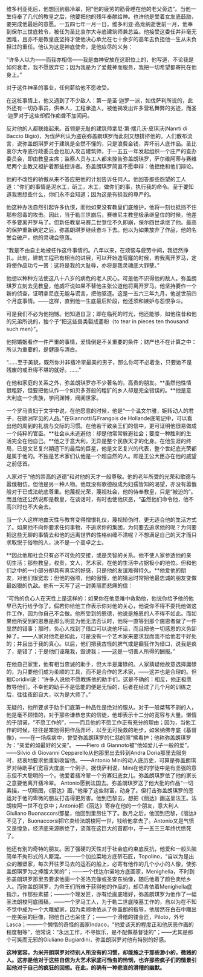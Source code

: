 维多利亚死后，他想回到翡冷翠，把“他的疲劳的筋骨睡在他的老父旁边”。当他一生侍奉了几代的教皇之后，他要把他的残年奉献给神。也许他是受着女友底鼓励，要完成他最后的意愿。一五四七年一月一日，维多利亚·高龙纳逝世前一月，他奉到保尔三世底敕令，被任为圣比哀尔大寺底建筑师兼总监。他接受这委任并非毫无困难，且亦不是教皇底坚持才使他决心承允在七十余岁的高年去负担他一生从未负担过的重任。他认为这是神底使命，是他应尽的义务：

“许多人以为——而我亦相信——我是由神安放在这职位上的，他写道，不论我是如何衰老，我不愿放弃它；因为我是为了爱戴神而服务，我把一切希望都寄托在他身上。”

对于这件神圣的事业，任何薪给他不愿收受。

在这桩事情上，他又遇到了不少敌人：第一是圣·迦罗一派，如伐萨利所说的，此外还有一切办事员，供奉人，工程承造人，被他揭发出许多营私舞弊的劣迹，而圣·迦罗对于这些却假作痴聋不加闻问。

反对他的人都联络起来。首领是无耻的建筑师拿尼·第·摆几沃·皮琪沃(Nanrti di Baccio Bigio)，为伐萨利认为盗窃弥盖朗琪罗而此刻又想排挤他的。人们散布流言，说弥盖朗琪罗对于建筑是全然不懂的，只是浪费金钱，弄坏前人底作品。圣比哀尔大寺底行政委员会也加入攻击建筑师，于一五五一年发起组织一个庄严的查办委员会，即由教皇主席；监察人员与工人都来控告弥盖朗琪罗，萨尔维阿蒂与赛维尼两个主教又袒护着那些控诉者。弥盖朗琪罗简直不愿申辩：他拒绝和他们辩论。

他的不改性的骄傲从来不答应把他的计划告诉任何人。他回答那些怨望的工人道：“你们的事情是泥水工，斫工，木工，做你们的事，执行我的命令。至于要知道我思想些什么，你们永不会知道；因为这是有损我的尊严的。

他这种办法自然引起许多仇恨，而他如果没有教皇们底维护，他将一刻也抵挡不住那些怨毒的攻击。因此，当于勒三世崩后，赛维尼主教登极承继皇位的时候，他差不多要离开罗马了。但新任教皇马赛二世登位不久即崩，保尔四世承继了他。最高的保护重新确定之后，弥盖朗琪罗继续奋斗下去。他以为如果放弃了作品，他的名誉会破产，他的灵魂会堕落。

“我是不由自主地被任作这件事情的。八年以来，在烦恼与疲劳中间，我徒然挣扎。此刻，建筑工程已有相当的进展，可以开始造穹窿的时候，若我离开罗马，定将使作品功亏一篑：这将是我的大耻辱，亦将是我灵魂底大罪孽。”

他想以种种方法使这八十八岁的病危的老人灰心。可是他不识得他的敌人。弥盖朗琪罗立刻去见教皇，他威吓说如果不替他主张公道他将离开罗马。他坚持要作一个新的侦查，证明拿尼底无能与谎言，把他驱逐。这是一五六三年九月，他逝世前四个月底事情。——这样，直到他一生底最后阶段，他还须和嫉妒与怨恨争斗。

可是我们不必为他抱憾。他知道自卫；即在临死的时光，他还能够，如他往昔和他的兄弟所说的，独个子“把这些兽类裂成齑粉（to tear in pieces ten thousand such men）”。

他把婚姻看作一件严重的事情，爱情倒是不关重要的条件；财产也不在计算之中：所认为重要的，是健康与清白。

“……至于美貌，既然你并非翡冷翠最美的男子，那么你可不必着急，只要她不是残废的或丑得不堪的就好。……”

在他和家庭的关系之外，弥盖朗琪罗亦不少著名的，高贵的朋友。**虽然他性情很粗野，但要把他认作一个如贝多芬般的粗犷的乡人却是完全错误的。**他是意大利底一个贵族，学问渊博，阀阅世家。

一个罗马贵妇于文字中说，在他愿意的时候，他是“一个温文尔雅，婉转动人的君子，在欧洲罕见的人品。”在Giannotti与Frangois de Hollande底笔记中，可以看出他的周到的礼貌与交际的习惯。在他若干致亲王们的信中，更可证明他很易做成一个纯粹的官臣。**社会从未逃避他：却是他常常躲避社会；要度一种胜利的生活完全在他自己。**他之于意大利，无异是整个民族天才的化身。在他生涯的终局，已是文艺复兴期遗下的最后的巨星，他是文艺复兴的代表，整个世纪底光荣都是属于他的。不独是艺术家们认他是一个超自然的人。即是王公大臣亦在他的威望之前低首。

人家对于“他的崇高的道德”和对他的天才一般尊敬。他的老年所受的光荣和歌德与嚣俄相仿。但他是另一种人物。他既没有歌德般成为妇孺皆知的渴望，亦没有嚣俄般对于已成法统底尊重。他蔑视光荣，蔑视社会，他的侍奉教皇，只是“被迫的”。而且他还公然说即是教皇，在谈话时，有时也使他厌恶，“虽然他们命令他，他不高兴时也不大会去。

当一个人这样地由天性与教育变得憎恨礼仪，蔑视矫伪时，更无适合他的生活方式了。如果他不向你要求任何事物，不追求你的集团，为何要去追求他的呢？为何要把这些无聊的事情去和他的远离世界的性格纠缠不清呢？不想满足自己的天才而只求取悦于俗物的人，决不是一个高卓之士。

**因此他和社会只有必不可免的交接，或是灵智的关系。他不使人家参透他的亲切生活；那些教皇，权贵，文人，艺术家，在他的生活中占据极小的地位。但和他们之中的一小部分却具有真实的好感，只是他的友谊难得持久。**他爱他的朋友，对他们很宽宏；但他的强项，他的傲慢，他的猜忌时常把他最忠诚的朋友变做最凶狠的仇敌。他有一天写了这一封美丽而悲痛的信：

“可怜的负心人在天性上是这样的：如果你在他患难中救助他，他说你给予他的他早已先行给予你了。假若你给他工作表示你对他的关心，他说你不得不委托他做这件工作，因为你自己不会做。他所受到的恩德，他说是施恩的人不得不如此。而如果他所受到的恩惠是那么明显为他无法否认时，他将一直等到那个施恩者做了一件显然的错事；那时，负心人找到了借口可以说他坏话，而且把他一切感恩的义务卸掉了。——人家对他老是如此，可是没有一个艺术家来要求我而我不给他若干好处的；并且出于我的真心。以后，他们把我古怪的脾气或是癫狂作为借口，说我是疯了，是错了；于是他们诬蔑我，毁谤我；——这是一切善人所得的酬报。”

在他自己家里，他有相当忠诚的助手，但大半是庸碌的。人家猜疑他故意选择庸碌的，为只要他们成为柔顺的工具，而不是合作的艺术家，——这并也是合理的。但据Coridivi说：“许多人说他不愿教练他的助手们，这是不确的：相反，他正极愿教导他们。不幸他的助手不是低能的便是无恒的，后者在经过了几个月的训练之后，往往夜郎自大，以为是大师了。”

无疑的，他所要求于助手们底第一种品性是绝对的服从。对于一般桀骜不驯的人，他是毫不顾惜的，对于那些谦恭忠实的信徒，他却表示十二分的宽容与大量。懒惰的于朋诺，“不愿工作的”，——而且他的不愿工作正有充分的理由；因为，当他工作的时候，往往是笨拙得把作品弄坏，以至无可挽救的地步，如米纳佛寺底《基督像》，——在一场疾病中，曾受弥盖朗琪罗的仁慈的照“拂看护；他称弥盖朗琪罗为：“亲爱的如最好的父亲”。 ——Piero di Giannoto被“他如爱儿子一般的爱”。——Silvio di Giovanni Cepparello从他那里出去转到Andra Doria那里去服务时，悲哀地要求他重新收留他。——Antonio Mini的动人底历史，可算是弥盖朗琪罗对待助手们宽容大度底一个例子。据伐萨利说，Mini在他的学徒中是有坚强的意志但不大聪明的一个。他爱着翡冷翠一个穷寡妇底女儿。弥盖朗琪罗依了他的家长之意要他离开翡冷翠。 Antonio愿到法国去。弥盖朗琪罗送了他大批的作品“一切素描，一切稿图，《丽达》画，”他带了这些财富，动身了。但打击弥盖朗琪罗的恶运对于他的卑微的朋友打击得更厉害。他到巴黎去，想把《丽达》画送呈法王。法朗梭阿一世不在京中；Antonio把《丽达》寄存在他的一个朋友，意大利人Giuliano Buonaccorsi那星，他回到里昂住下了。数月之后，他回到巴黎，《丽达》不见了，Buonaccorsi把它卖给法朗梭阿一世，钱给他拿去了。Antonio又是气愤又是惶急，经济底来源断绝了，流落在这巨大的首都中，于一五三三年终忧愤死了。

他还有别的奇特的朋友。因了强硬的天性对于社会底约束底反抗，他爱和一般头脑简单不拘形式的人厮混。——一个加拉菜地方底斫石匠，Topolino，“自以为是出众的雕塑家，每次开往罗马去的运石的船上，必寄有他作的几个小小的人像，使弥盖朗琪罗为之捧腹大笑的”；——一个伐达尔诺地方底画家，Menighella，不时到弥盖朗琪罗那里去要求他画一个圣洛克像或圣安东纳像，随后他着了颜色卖给乡人。而弥盖朗琪罗，为帝王们所难于获得他的作品的，却尽肯依着Menighella底指示，作那些素描；——一个理发匠，亦有绘画底嗜好，弥盖朗琪罗为他作了一幅圣法朗梭阿底图稿，——一个罗马工人，为于勒二世底陵墓工作的，自以为在不知不觉中成为一个大雕塑家，因为柔顺地依从了弥盖朗的指导，他居然在白石中雕出一座美丽的巨像，把他自己也呆住了；——一个滑稽的镂金匠，Piloto，外号Lasca；——一个懒惰的奇怪的画家Indaco，“他爱谈天的程度正和他厌恶作画的程度相等”，他常说：“永远工作，不寻娱乐，是不配做基督徒的”；——尤其是那个可笑而无邪的Giuliano Bugiardini，弥盖朗琪罗对他有特别的好感。

**这种宽容，为米开朗琪罗对待别人所没有的习惯，却能施之于那些渺小的，微贱的人。这亦是他对于这些自信为大艺术家底可怜虫的怜悯，也许那些疯子们的情景引起他对于自己的疯狂的回想。在此，的确有一种悲哀的滑稽的幽默。**